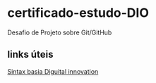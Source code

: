 # certificado-estudo-DIO
Desafio de Projeto  sobre  Git/GitHub

## links úteis
[Sintax basia Diguital innovation](https://https://www.dio.me/sign-up/)
